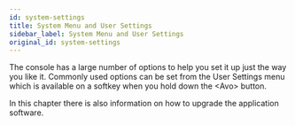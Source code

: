 ```yaml
---
id: system-settings
title: System Menu and User Settings
sidebar_label: System Menu and User Settings
original_id: system-settings
---
```


The console has a large number of options to help you set it up just the
way you like it. Commonly used options can be set from the User Settings
menu which is available on a softkey when you hold down the \<Avo\>
button.

In this chapter there is also information on how to upgrade the
application software.
